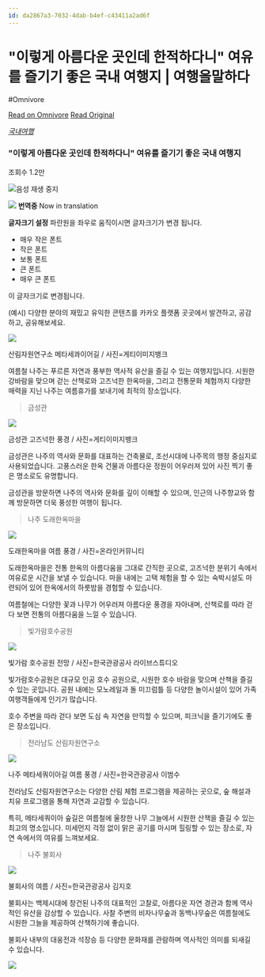 ```yaml
---
id: da2867a3-7032-4dab-b4ef-c43411a2ad6f
---
```


# "이렇게 아름다운 곳인데 한적하다니" 여유를 즐기기 좋은 국내 여행지 | 여행을말하다
#Omnivore
 
[Read on Omnivore](https://omnivore.app/me/https-v-daum-net-v-x-s-plnro-9-x-l-19111727f5f)
[Read Original](https://v.daum.net/v/xSPlnro9xL)
 
[ _국내여행_ ](https://v.daum.net/channel/547475/list/65363038b9de5959969a8a7b)

### "이렇게 아름다운 곳인데 한적하다니" 여유를 즐기기 좋은 국내 여행지

조회수 1.2만 

![](https://proxy-prod.omnivore-image-cache.app/0x0,sYN0lNc-Lf4_8iWLiVe_U0PPJaPA1dsVsteBkDGuAigk/https://t1.daumcdn.net/media/common/newsview_2019/mobile/rtn/ico_sound.gif)음성 재생 중지 

![](https://proxy-prod.omnivore-image-cache.app/0x0,s4DEFiLnLPe9PLjoeeyk0_1wDkNNQQmel7iSdMdiTLHY/https://t1.daumcdn.net/media/common/newsview_2019/mobile/rtn/ico_view_240704.png) **번역중** Now in translation 

**글자크기 설정** 파란원을 좌우로 움직이시면 글자크기가 변경 됩니다. 

* 매우 작은 폰트
* 작은 폰트
* 보통 폰트
* 큰 폰트
* 매우 큰 폰트

이 글자크기로 변경됩니다.

(예시) 다양한 분야의 재밌고 유익한 콘텐츠를 카카오 플랫폼 곳곳에서 발견하고, 공감하고, 공유해보세요.

![](https://proxy-prod.omnivore-image-cache.app/658x0,sH-vcI3WCM_TZjnYO3U0NkcDpCzZMFr_4EzQ7ORU0w3w/https://img4.daumcdn.net/thumb/R658x0.q70/?fname=https://t1.daumcdn.net/news/202408/01/speaktravel/20240801110001533rnod.jpg)

 산림자원연구소 메타세콰이어길 / 사진=게티이미지뱅크

여름철 나주는 푸르른 자연과 풍부한 역사적 유산을 즐길 수 있는 여행지입니다. 시원한 강바람을 맞으며 걷는 산책로와 고즈넉한 한옥마을, 그리고 전통문화 체험까지 다양한 매력을 지닌 나주는 여름휴가를 보내기에 최적의 장소입니다.

> 금성관

![](https://proxy-prod.omnivore-image-cache.app/658x0,s86yDCH_9VoWcNgk9tDKjZOW_F4v082np-dmYckP28us/https://img1.daumcdn.net/thumb/R658x0.q70/?fname=https://t1.daumcdn.net/news/202408/01/speaktravel/20240801110001798tqay.jpg)

 금성관 고즈넉한 풍경 / 사진=게티이미지뱅크

금성관은 나주의 역사와 문화를 대표하는 건축물로, 조선시대에 나주목의 행정 중심지로 사용되었습니다. 고풍스러운 한옥 건물과 아름다운 정원이 어우러져 있어 사진 찍기 좋은 명소로도 유명합니다.

금성관을 방문하면 나주의 역사와 문화를 깊이 이해할 수 있으며, 인근의 나주향교와 함께 방문하면 더욱 풍성한 여행이 됩니다​.

> 나주 도래한옥마을

![](https://proxy-prod.omnivore-image-cache.app/658x0,s8_sCwh63rkyMP2_5zxbKtQOv6DQe_VTMifmH4VhRGTY/https://img1.daumcdn.net/thumb/R658x0.q70/?fname=https://t1.daumcdn.net/news/202408/01/speaktravel/20240801110001975qfje.jpg)

 도래한옥마을 여름 풍경 / 사진=온라인커뮤니티

도래한옥마을은 전통 한옥의 아름다움을 그대로 간직한 곳으로, 고즈넉한 분위기 속에서 여유로운 시간을 보낼 수 있습니다. 마을 내에는 고택 체험을 할 수 있는 숙박시설도 마련되어 있어 한옥에서의 하룻밤을 경험할 수 있습니다.

여름철에는 다양한 꽃과 나무가 어우러져 아름다운 풍경을 자아내며, 산책로를 따라 걷다 보면 전통의 아름다움을 느낄 수 있습니다​.

> 빛가람호수공원

![](https://proxy-prod.omnivore-image-cache.app/658x0,strRa9ISojb_P_Yh4BqHr7jNVGHI6XRGXT9ZoDWAf7v0/https://img1.daumcdn.net/thumb/R658x0.q70/?fname=https://t1.daumcdn.net/news/202408/01/speaktravel/20240801110002191goln.jpg)

 빛가람 호수공원 전망 / 사진=한국관광공사 라이브스튜디오

빛가람호수공원은 대규모 인공 호수 공원으로, 시원한 호수 바람을 맞으며 산책을 즐길 수 있는 곳입니다. 공원 내에는 모노레일과 돌 미끄럼틀 등 다양한 놀이시설이 있어 가족 여행객들에게 인기가 많습니다.

호수 주변을 따라 걷다 보면 도심 속 자연을 만끽할 수 있으며, 피크닉을 즐기기에도 좋은 장소입니다​.

> 전라남도 산림자원연구소

![](https://proxy-prod.omnivore-image-cache.app/658x0,s9J6hVZgnCo3-z62aTwASI0jiTpitvS2PTVGHtaQxHt8/https://img1.daumcdn.net/thumb/R658x0.q70/?fname=https://t1.daumcdn.net/news/202408/01/speaktravel/20240801110002417zxtg.jpg)

 나주 메타세쿼이아길 여름 풍경 / 사진=한국관광공사 이범수

전라남도 산림자원연구소는 다양한 산림 체험 프로그램을 제공하는 곳으로, 숲 해설과 치유 프로그램을 통해 자연과 교감할 수 있습니다.

특히, 메타세쿼이아 숲길은 여름철에 울창한 나무 그늘에서 시원한 산책을 즐길 수 있는 최고의 명소입니다. 미세먼지 걱정 없이 맑은 공기를 마시며 힐링할 수 있는 장소로, 자연 속에서의 여유를 느껴보세요​.

> 나주 불회사

![](https://proxy-prod.omnivore-image-cache.app/658x0,s71O2cy1IqcqzgA8auZ55YJ-2WRcmmrXN9qoAd-F3DHI/https://img2.daumcdn.net/thumb/R658x0.q70/?fname=https://t1.daumcdn.net/news/202408/01/speaktravel/20240801110003103miuu.jpg)

 불회사의 여름 / 사진=한국관광공사 김지호

불회사는 백제시대에 창건된 나주의 대표적인 고찰로, 아름다운 자연 경관과 함께 역사적인 유산을 감상할 수 있습니다. 사찰 주변의 비자나무숲과 동백나무숲은 여름철에도 시원한 그늘을 제공하여 산책하기에 좋습니다.

불회사 내부의 대웅전과 석장승 등 다양한 문화재를 관람하며 역사적인 의미를 되새길 수 있습니다​.

![](https://proxy-prod.omnivore-image-cache.app/658x0,sKaRfLOwqoNXQDYa_UuW-LolTAuhcCFt2dEIEwWj5rNA/https://img2.daumcdn.net/thumb/R658x0.q70/?fname=https://t1.daumcdn.net/news/202408/01/speaktravel/20240801110003332oxjw.jpg)